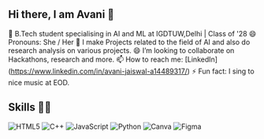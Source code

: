 ## Hi there, I am Avani 👋

🧠​ B.Tech student specialising in AI and ML at IGDTUW,Delhi | Class of '28
😄 Pronouns: She / Her
​🌌​ I make Projects related to the field of AI and also do research analysis on various projects.
😄 I’m looking to collaborate on Hackathons, research and more.
📫 How to reach me: [LinkedIn] (https://www.linkedin.com/in/avani-jaiswal-a14489317/)
⚡ Fun fact: I sing to nice music at EOD.
## Skills 👩‍💻
![HTML5](https://img.shields.io/badge/html5-%23E34F26.svg?style=for-the-badge&logo=html5&logoColor=white) ![C++](https://img.shields.io/badge/c++-00599C?style=for-the-badge&logo=cplusplus&logoColor=white) ![JavaScript](https://img.shields.io/badge/javascript-%23323330.svg?style=for-the-badge&logo=javascript&logoColor=%23F7DF1E) ![Python](https://img.shields.io/badge/python-3670A0?style=for-the-badge&logo=python&logoColor=ffdd54) ![Canva](https://img.shields.io/badge/Canva-%2300C4CC.svg?style=for-the-badge&logo=Canva&logoColor=white) ![Figma](https://img.shields.io/badge/figma-%23F24E1E.svg?style=for-the-badge&logo=figma&logoColor=white)

